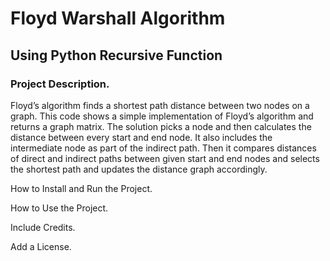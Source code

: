 # Floyd Warshall Algorithm
## Using Python Recursive Function

### Project Description. 
Floyd’s algorithm finds a shortest path distance between two nodes on a graph. 
This code shows a simple implementation of Floyd’s algorithm and returns a graph matrix. 
The solution picks a node and then calculates the distance between every start and end node. It also includes the intermediate node as part
of the indirect path. Then it compares distances of direct and indirect paths between given start and end nodes and selects the shortest path and updates the distance graph accordingly.

How to Install and Run the Project.

How to Use the Project. 

Include Credits.

Add a License. 
